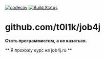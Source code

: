 

[![codecov](https://codecov.io/gh/t0l1k/job4j/branch/master/graph/badge.svg)](https://codecov.io/gh/t0l1k/job4j)
[![Build Status](https://travis-ci.org/t0l1k/job4j.svg?branch=master)](https://travis-ci.org/t0l1k/job4j)

# github.com/t0l1k/job4j

**Стать программистом, а не казаться.**

** Я прохожу курс на job4j.ru **